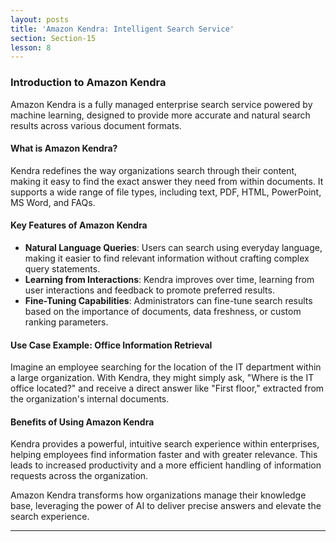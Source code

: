 ```yaml
---
layout: posts
title: 'Amazon Kendra: Intelligent Search Service'
section: Section-15
lesson: 8
---
```


### Introduction to Amazon Kendra

Amazon Kendra is a fully managed enterprise search service powered by machine learning, designed to provide more accurate and natural search results across various document formats.

<!-- pagebreak -->

#### What is Amazon Kendra?

Kendra redefines the way organizations search through their content, making it easy to find the exact answer they need from within documents. It supports a wide range of file types, including text, PDF, HTML, PowerPoint, MS Word, and FAQs.

<!-- pagebreak -->

#### Key Features of Amazon Kendra

- **Natural Language Queries**: Users can search using everyday language, making it easier to find relevant information without crafting complex query statements.
- **Learning from Interactions**: Kendra improves over time, learning from user interactions and feedback to promote preferred results.
- **Fine-Tuning Capabilities**: Administrators can fine-tune search results based on the importance of documents, data freshness, or custom ranking parameters.

<!-- pagebreak -->

#### Use Case Example: Office Information Retrieval

Imagine an employee searching for the location of the IT department within a large organization. With Kendra, they might simply ask, "Where is the IT office located?" and receive a direct answer like "First floor," extracted from the organization's internal documents.

<!-- pagebreak -->

#### Benefits of Using Amazon Kendra

Kendra provides a powerful, intuitive search experience within enterprises, helping employees find information faster and with greater relevance. This leads to increased productivity and a more efficient handling of information requests across the organization.

Amazon Kendra transforms how organizations manage their knowledge base, leveraging the power of AI to deliver precise answers and elevate the search experience.

---
